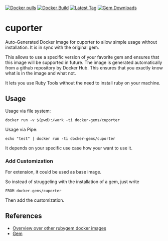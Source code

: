 [![Docker pulls](https://img.shields.io/docker/pulls/rubygem/cuporter.svg)](https://hub.docker.com/r/rubygem/cuporter/)
[![Docker Build](https://img.shields.io/docker/automated/rubygem/cuporter.svg)](https://hub.docker.com/r/rubygem/cuporter/)
[![Latest Tag](https://img.shields.io/github/tag/docker-rubygem/cuporter.svg)](https://hub.docker.com/r/rubygem/cuporter/)
[![Gem Downloads](https://img.shields.io/gem/dt/cuporter.svg)](https://rubygems.org/gems/cuporter/)
# cuporter

Auto-Generated Docker image for cuporter to allow simple usage without installation.
It is in sync with the original gem.

This allows to use a specific version of your favorite gem and ensures that this image will be supported in future.
The image is generated automatically from a github repository by Docker Hub.
This ensures that you exactly know what is in the image and what not.

It lets you use Ruby Tools without the need to install ruby on your machine.

## Usage

Usage via file system:

`docker run -v $(pwd):/work -ti docker-gems/cuporter`

Usage via Pipe:

`echo "test" | docker run -ti docker-gems/cuporter`

It depends on your specific use case how your want to use it.

### Add Customization

For extension, it could be used as base image.

So instead of struggeling with the installation of a gem, just write

`FROM docker-gems/cuporter`

Then add the customization.

## References

 - [Overview over other rubygem docker images](https://github.com/thinkbot/docker-rubygem)
 - [Gem](https://rubygems.org/gems/cuporter/)
